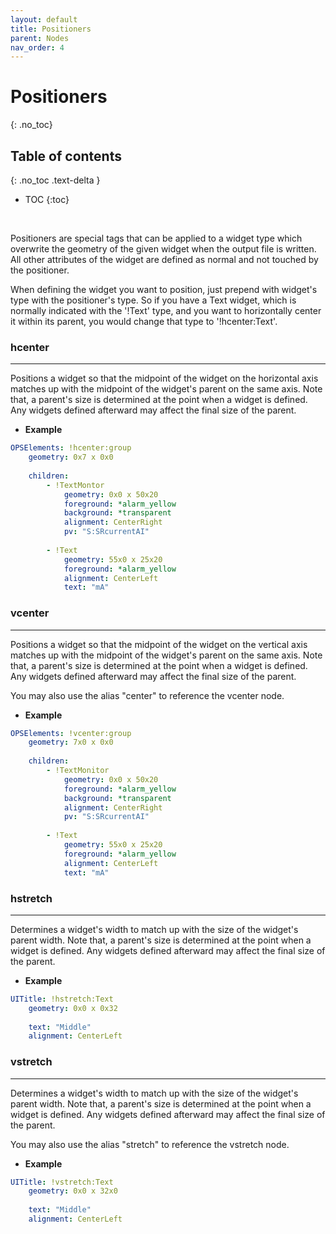 ```yaml
---
layout: default
title: Positioners
parent: Nodes
nav_order: 4
---
```


# Positioners
{: .no_toc}

## Table of contents
{: .no_toc .text-delta }

- TOC
{:toc}


<br>

Positioners are special tags that can be applied to a widget type which overwrite the
geometry of the given widget when the output file is written. All other attributes of
the widget are defined as normal and not touched by the positioner.

When defining the widget you want to position, just prepend with widget's type with the
positioner's type. So if you have a Text widget, which is normally indicated with the '!Text'
type, and you want to horizontally center it within its parent, you would change that type
to '!hcenter:Text'.



### hcenter

---

Positions a widget so that the midpoint of the widget on the horizontal axis matches up 
with the midpoint of the widget's parent on the same axis. Note that, a parent's size is 
determined at the point when a widget is defined. Any widgets defined afterward may affect 
the final size of the parent.

* **Example**

```yaml
OPSElements: !hcenter:group
    geometry: 0x7 x 0x0
    
    children:
        - !TextMontor
            geometry: 0x0 x 50x20
            foreground: *alarm_yellow
            background: *transparent
            alignment: CenterRight
            pv: "S:SRcurrentAI"
            
        - !Text
            geometry: 55x0 x 25x20
            foreground: *alarm_yellow
            alignment: CenterLeft
            text: "mA"
```


### vcenter

---

Positions a widget so that the midpoint of the widget on the vertical axis matches up 
with the midpoint of the widget's parent on the same axis. Note that, a parent's size 
is determined at the point when a widget is defined. Any widgets defined afterward may 
affect the final size of the parent.

You may also use the alias "center" to reference the vcenter node.


* **Example**

```yaml
OPSElements: !vcenter:group
    geometry: 7x0 x 0x0
    
    children:
        - !TextMonitor
            geometry: 0x0 x 50x20
            foreground: *alarm_yellow
            background: *transparent
            alignment: CenterRight
            pv: "S:SRcurrentAI"
            
        - !Text
            geometry: 55x0 x 25x20
            foreground: *alarm_yellow
            alignment: CenterLeft
            text: "mA"
```


### hstretch

---

Determines a widget's width to match up with the size of the widget's parent width.
Note that, a parent's size is determined at the point when a widget is defined. Any
widgets defined afterward may affect the final size of the parent.


* **Example**

```yaml
UITitle: !hstretch:Text
    geometry: 0x0 x 0x32
            
    text: "Middle"
    alignment: CenterLeft
```



### vstretch

---

Determines a widget's width to match up with the size of the widget's parent width.
Note that, a parent's size is determined at the point when a widget is defined. Any
widgets defined afterward may affect the final size of the parent.

You may also use the alias "stretch" to reference the vstretch node.


* **Example**

```yaml
UITitle: !vstretch:Text
    geometry: 0x0 x 32x0
            
    text: "Middle"
    alignment: CenterLeft
```
